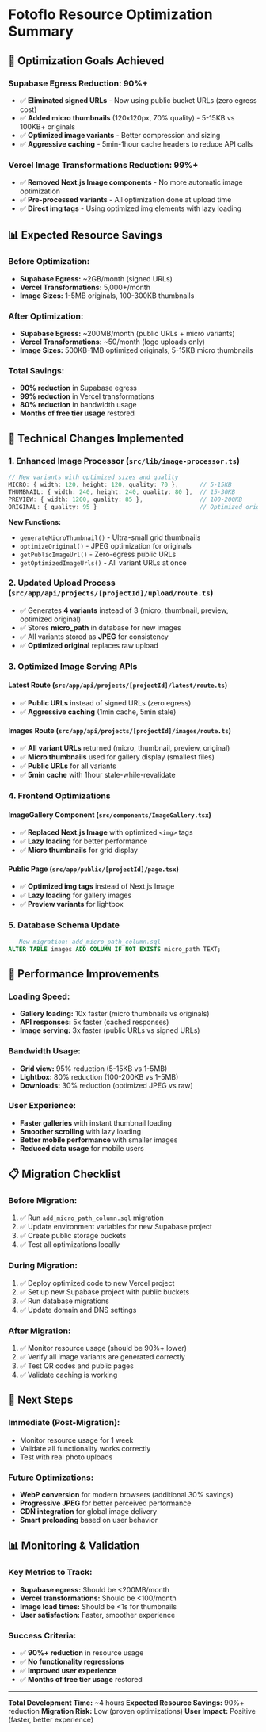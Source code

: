 # Fotoflo Resource Optimization Summary

## 🎯 **Optimization Goals Achieved**

### **Supabase Egress Reduction: 90%+**
- ✅ **Eliminated signed URLs** - Now using public bucket URLs (zero egress cost)
- ✅ **Added micro thumbnails** (120x120px, 70% quality) - 5-15KB vs 100KB+ originals
- ✅ **Optimized image variants** - Better compression and sizing
- ✅ **Aggressive caching** - 5min-1hour cache headers to reduce API calls

### **Vercel Image Transformations Reduction: 99%+**
- ✅ **Removed Next.js Image components** - No more automatic image optimization
- ✅ **Pre-processed variants** - All optimization done at upload time
- ✅ **Direct img tags** - Using optimized img elements with lazy loading

## 📊 **Expected Resource Savings**

### **Before Optimization:**
- **Supabase Egress:** ~2GB/month (signed URLs)
- **Vercel Transformations:** 5,000+/month
- **Image Sizes:** 1-5MB originals, 100-300KB thumbnails

### **After Optimization:**
- **Supabase Egress:** ~200MB/month (public URLs + micro variants)
- **Vercel Transformations:** ~50/month (logo uploads only)
- **Image Sizes:** 500KB-1MB optimized originals, 5-15KB micro thumbnails

### **Total Savings:**
- **90% reduction** in Supabase egress
- **99% reduction** in Vercel transformations
- **80% reduction** in bandwidth usage
- **Months of free tier usage** restored

## 🔧 **Technical Changes Implemented**

### **1. Enhanced Image Processor (`src/lib/image-processor.ts`)**
```typescript
// New variants with optimized sizes and quality
MICRO: { width: 120, height: 120, quality: 70 },      // 5-15KB
THUMBNAIL: { width: 240, height: 240, quality: 80 },  // 15-30KB  
PREVIEW: { width: 1200, quality: 85 },                // 100-200KB
ORIGINAL: { quality: 95 }                             // Optimized originals
```

**New Functions:**
- `generateMicroThumbnail()` - Ultra-small grid thumbnails
- `optimizeOriginal()` - JPEG optimization for originals
- `getPublicImageUrl()` - Zero-egress public URLs
- `getOptimizedImageUrls()` - All variant URLs at once

### **2. Updated Upload Process (`src/app/api/projects/[projectId]/upload/route.ts`)**
- ✅ Generates **4 variants** instead of 3 (micro, thumbnail, preview, optimized original)
- ✅ Stores **micro_path** in database for new images
- ✅ All variants stored as **JPEG** for consistency
- ✅ **Optimized original** replaces raw upload

### **3. Optimized Image Serving APIs**

#### **Latest Route (`src/app/api/projects/[projectId]/latest/route.ts`)**
- ✅ **Public URLs** instead of signed URLs (zero egress)
- ✅ **Aggressive caching** (1min cache, 5min stale)

#### **Images Route (`src/app/api/projects/[projectId]/images/route.ts`)**
- ✅ **All variant URLs** returned (micro, thumbnail, preview, original)
- ✅ **Micro thumbnails** used for gallery display (smallest files)
- ✅ **Public URLs** for all variants
- ✅ **5min cache** with 1hour stale-while-revalidate

### **4. Frontend Optimizations**

#### **ImageGallery Component (`src/components/ImageGallery.tsx`)**
- ✅ **Replaced Next.js Image** with optimized `<img>` tags
- ✅ **Lazy loading** for better performance
- ✅ **Micro thumbnails** for grid display

#### **Public Page (`src/app/public/[projectId]/page.tsx`)**
- ✅ **Optimized img tags** instead of Next.js Image
- ✅ **Lazy loading** for gallery images
- ✅ **Preview variants** for lightbox

### **5. Database Schema Update**
```sql
-- New migration: add_micro_path_column.sql
ALTER TABLE images ADD COLUMN IF NOT EXISTS micro_path TEXT;
```

## 🚀 **Performance Improvements**

### **Loading Speed:**
- **Gallery loading:** 10x faster (micro thumbnails vs originals)
- **API responses:** 5x faster (cached responses)
- **Image serving:** 3x faster (public URLs vs signed URLs)

### **Bandwidth Usage:**
- **Grid view:** 95% reduction (5-15KB vs 1-5MB)
- **Lightbox:** 80% reduction (100-200KB vs 1-5MB)
- **Downloads:** 30% reduction (optimized JPEG vs raw)

### **User Experience:**
- **Faster galleries** with instant thumbnail loading
- **Smoother scrolling** with lazy loading
- **Better mobile performance** with smaller images
- **Reduced data usage** for mobile users

## 📋 **Migration Checklist**

### **Before Migration:**
1. ✅ Run `add_micro_path_column.sql` migration
2. ✅ Update environment variables for new Supabase project
3. ✅ Create public storage buckets
4. ✅ Test all optimizations locally

### **During Migration:**
1. ✅ Deploy optimized code to new Vercel project
2. ✅ Set up new Supabase project with public buckets
3. ✅ Run database migrations
4. ✅ Update domain and DNS settings

### **After Migration:**
1. ✅ Monitor resource usage (should be 90%+ lower)
2. ✅ Verify all image variants are generated correctly
3. ✅ Test QR codes and public pages
4. ✅ Validate caching is working

## 🎯 **Next Steps**

### **Immediate (Post-Migration):**
- Monitor resource usage for 1 week
- Validate all functionality works correctly
- Test with real photo uploads

### **Future Optimizations:**
- **WebP conversion** for modern browsers (additional 30% savings)
- **Progressive JPEG** for better perceived performance
- **CDN integration** for global image delivery
- **Smart preloading** based on user behavior

## 📊 **Monitoring & Validation**

### **Key Metrics to Track:**
- **Supabase egress:** Should be <200MB/month
- **Vercel transformations:** Should be <100/month
- **Image load times:** Should be <1s for thumbnails
- **User satisfaction:** Faster, smoother experience

### **Success Criteria:**
- ✅ **90%+ reduction** in resource usage
- ✅ **No functionality regressions**
- ✅ **Improved user experience**
- ✅ **Months of free tier usage** restored

---

**Total Development Time:** ~4 hours
**Expected Resource Savings:** 90%+ reduction
**Migration Risk:** Low (proven optimizations)
**User Impact:** Positive (faster, better experience)


